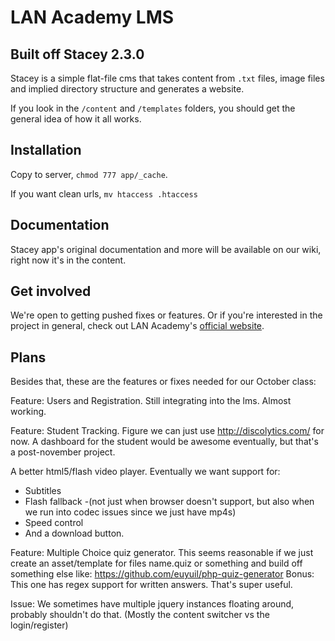 # LAN Academy LMS

## Built off Stacey 2.3.0
Stacey is a simple flat-file cms that takes content from `.txt` files, image files and implied directory structure and generates a website.

If you look in the `/content` and `/templates` folders, you should get the general idea of how it all works.

## Installation

Copy to server, `chmod 777 app/_cache`.

If you want clean urls, `mv htaccess .htaccess`

## Documentation

Stacey app's original documentation and more will be available on our wiki, right now it's in the content. 

## Get involved

We're open to getting pushed fixes or features. Or if you're interested in the project in general, check out LAN Academy's [official website](http://lanacademy.org).


## Plans

Besides that, these are the features or fixes needed for our October class:

Feature: Users and Registration.	Still integrating into the lms. Almost working. 

Feature: Student Tracking.	Figure we can just use http://discolytics.com/ for now. A dashboard for the student would be awesome eventually, but that's a post-november project. 

A better html5/flash video player. Eventually we want support for:
* Subtitles
* Flash fallback -(not just when browser doesn't support, but also when we run into codec issues since we just have mp4s)
* Speed control
* And a download button.

Feature: Multiple Choice quiz generator. 	This seems reasonable if we just create an asset/template for files name.quiz or something and build off something else like:
https://github.com/euyuil/php-quiz-generator Bonus: This one has regex support for written answers. That's super useful.

Issue: We sometimes have multiple jquery instances floating around, probably shouldn't do that. (Mostly the content switcher vs the login/register)
